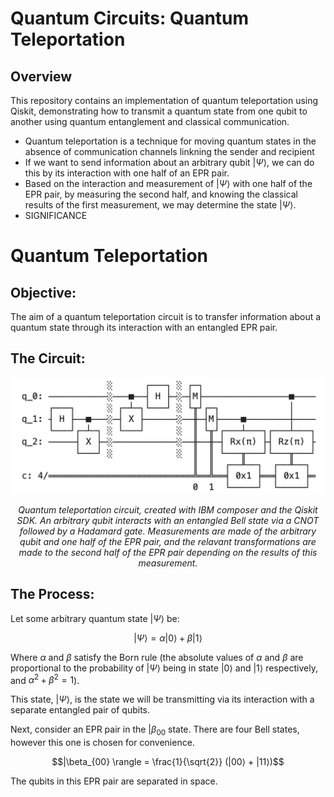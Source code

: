 # Quantum Circuits: Quantum Teleportation

## Overview

This repository contains an implementation of quantum teleportation using Qiskit, demonstrating how to transmit a quantum state from one qubit to another using quantum entanglement and classical communication.

- Quantum teleportation is a technique for moving quantum states in the absence of communication channels linkning the sender and recipient
- If we want to send information about an arbitrary qubit $|\Psi⟩$, we can do this by its interaction with one half of an EPR pair.
- Based on the interaction and measurement of $|\Psi⟩$ with one half of the EPR pair, by measuring the second half, and knowing the classical results of the first measurement, we may determine the state $|\Psi⟩$.
- SIGNIFICANCE

# Quantum Teleportation

## Objective:

The aim of a quantum teleportation circuit is to transfer information about a quantum state through its interaction with an entangled EPR pair.

## The Circuit:

<p align="center">
  <img src="teleportation.jpeg" alt="Image 1" width="600"/>
</p>
<p align = "center">
<i>Quantum teleportation circuit, created with IBM composer and the Qiskit SDK. An arbitrary qubit interacts with an entangled Bell state via a CNOT followed by a Hadamard gate. Measurements are made of the arbitrary qubit and one half of the EPR pair, and the relavant transformations are made to the second half of the EPR pair depending on the results of this measurement.</i>
</p> 

## The Process:

Let some arbitrary quantum state $|\Psi\rangle$ be:

$$|\Psi \rangle = \alpha |0\rangle + \beta |1\rangle$$

Where $\alpha$ and $\beta$ satisfy the Born rule (the absolute values of $\alpha$ and $\beta$ are proportional to the probability of $|\Psi\rangle$ being in state $|0\rangle$ and $|1\rangle$ respectively, and $\alpha^2 + \beta^2 = 1$).


This state, $|\Psi\rangle$, is the state we will be transmitting via its interaction with a separate entangled pair of qubits.

Next, consider an EPR pair in the $|\beta_{00}$ state. There are four Bell states, however this one is chosen for convenience.

$$|\beta_{00} \rangle = \frac{1}{\sqrt{2}} (|00⟩ + |11⟩)$$

The qubits in this EPR pair are separated in space.


